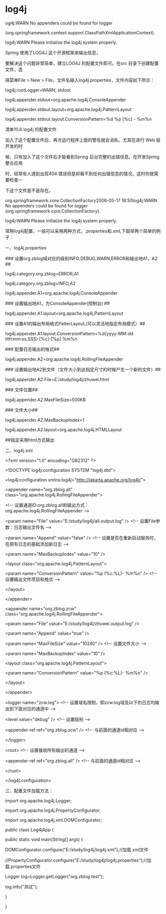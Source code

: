 # log4j



og4j:WARN No appenders could be found for logger

\(org.springframework.context.support.ClassPathXmlApplicationContext\).

log4j:WARN Please initialize the log4j system properly.

Spring 使用了LOG4J 这个开源框架来输出信息，

要解决这个问题非常简单，建立LOG4J 的配置文件即可。在src 目录下创建配置文件，选

择菜单File &gt; New &gt; File，文件名输入log4j.properties，文件内容如下所示：

log4j.rootLogger=WARN, stdout

log4j.appender.stdout=org.apache.log4j.ConsoleAppender

log4j.appender.stdout.layout=org.apache.log4j.PatternLayout

log4j.appender.stdout.layout.ConversionPattern=%d %p \[%c\] - %m%n

清单10.6 log4j 的配置文件

加入了这个配置文件后，再次运行程序上面的警告就会消失。尤其在进行 Web 层开发的时

候，只有加入了这个文件后才能看到Spring 后台完整的出错信息。在开发Spring 整合应用

时，经常有人遇到出现404 错误但是却看不到任何出错信息的情况，这时你就需要检查一

下这个文件是不是存在。

org.springframework.core.CollectionFactory2008-05-17 18:50log4j:WARN No appenders could be found for logger \(org.springframework.core.CollectionFactory\).

log4j:WARN Please initialize the log4j system properly.

常用log4j配置，一般可以采用两种方式，.properties和.xml,下面举两个简单的例子：

一、log4j.properties

\#\#\# 设置org.zblog域对应的级别INFO,DEBUG,WARN,ERROR和输出地A1，A2 \#\#

log4j.category.org.zblog=ERROR,A1

log4j.category.org.zblog=INFO,A2

log4j.appender.A1=org.apache.log4j.ConsoleAppender

\#\#\# 设置输出地A1，为ConsoleAppender\(控制台\) \#\#

log4j.appender.A1.layout=org.apache.log4j.PatternLayout

\#\#\# 设置A1的输出布局格式PatterLayout,\(可以灵活地指定布局模式）\#\#

log4j.appender.A1.layout.ConversionPattern=%d{yyyy-MM-dd HH:mm:ss,SSS} \[%c\]-\[%p\] %m%n

\#\#\# 配置日志输出的格式\#\#

log4j.appender.A2=org.apache.log4j.RollingFileAppender

\#\#\# 设置输出地A2到文件（文件大小到达指定尺寸的时候产生一个新的文件）\#\#

log4j.appender.A2.File=E:/study/log4j/zhuwei.html

\#\#\# 文件位置\#\#

log4j.appender.A2.MaxFileSize=500KB

\#\#\# 文件大小\#\#

log4j.appender.A2.MaxBackupIndex=1

log4j.appender.A2.layout=org.apache.log4j.HTMLLayout

\#\#指定采用html方式输出

二、log4j.xml

&lt;?xml version="1.0" encoding="GB2312" ?&gt;

&lt;!DOCTYPE log4j:configuration SYSTEM "log4j.dtd"&gt;

&lt;log4j:configuration xmlns:log4j="http://jakarta.apache.org/log4j/"&gt;

&lt;appender name="org.zblog.all" class="org.apache.log4j.RollingFileAppender"&gt;

&lt;!-- 设置通道ID:org.zblog.all和输出方式：org.apache.log4j.RollingFileAppender --&gt;

&lt;param name="File" value="E:/study/log4j/all.output.log" /&gt; &lt;!-- 设置File参数：日志输出文件名 --&gt;

&lt;param name="Append" value="false" /&gt; &lt;!-- 设置是否在重新启动服务时，在原有日志的基础添加新日志 --&gt;

&lt;param name="MaxBackupIndex" value="10" /&gt;

&lt;layout class="org.apache.log4j.PatternLayout"&gt;

&lt;param name="ConversionPattern" value="%p \(%c:%L\)- %m%n" /&gt; &lt;!-- 设置输出文件项目和格式 --&gt;

&lt;/layout&gt;

&lt;/appender&gt;

&lt;appender name="org.zblog.zcw" class="org.apache.log4j.RollingFileAppender"&gt;

&lt;param name="File" value="E:/study/log4j/zhuwei.output.log" /&gt;

&lt;param name="Append" value="true" /&gt;

&lt;param name="MaxFileSize" value="10240" /&gt; &lt;!-- 设置文件大小 --&gt;

&lt;param name="MaxBackupIndex" value="10" /&gt;

&lt;layout class="org.apache.log4j.PatternLayout"&gt;

&lt;param name="ConversionPattern" value="%p \(%c:%L\)- %m%n" /&gt;

&lt;/layout&gt;

&lt;/appender&gt;

&lt;logger name="zcw.log"&gt; &lt;!-- 设置域名限制，即zcw.log域及以下的日志均输出到下面对应的通道中 --&gt;

&lt;level value="debug" /&gt; &lt;!-- 设置级别 --&gt;

&lt;appender-ref ref="org.zblog.zcw" /&gt; &lt;!-- 与前面的通道id相对应 --&gt;

&lt;/logger&gt;

&lt;root&gt; &lt;!-- 设置接收所有输出的通道 --&gt;

&lt;appender-ref ref="org.zblog.all" /&gt; &lt;!-- 与前面的通道id相对应 --&gt;

&lt;/root&gt;

&lt;/log4j:configuration&gt;

三、配置文件加载方法：

import org.apache.log4j.Logger;

import org.apache.log4j.PropertyConfigurator;

import org.apache.log4j.xml.DOMConfigurator;

public class Log4jApp {

public static void main\(String\[\] args\) {

DOMConfigurator.configure\("E:/study/log4j/log4j.xml"\);//加载.xml文件

//PropertyConfigurator.configure\("E:/study/log4j/log4j.properties"\);//加载.properties文件

Logger log=Logger.getLogger\("org.zblog.test"\);

log.info\("测试"\);

}

}

